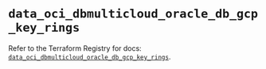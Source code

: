 # `data_oci_dbmulticloud_oracle_db_gcp_key_rings`

Refer to the Terraform Registry for docs: [`data_oci_dbmulticloud_oracle_db_gcp_key_rings`](https://registry.terraform.io/providers/oracle/oci/7.19.0/docs/data-sources/dbmulticloud_oracle_db_gcp_key_rings).
